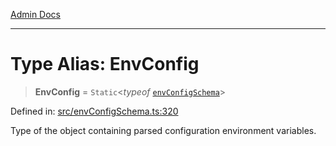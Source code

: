 [Admin Docs](/)

***

# Type Alias: EnvConfig

> **EnvConfig** = `Static`\<*typeof* [`envConfigSchema`](../variables/envConfigSchema.md)\>

Defined in: [src/envConfigSchema.ts:320](https://github.com/gautam-divyanshu/talawa-api/blob/84910820371ade6fdca33545b3a0fc1e929731b2/src/envConfigSchema.ts#L320)

Type of the object containing parsed configuration environment variables.
